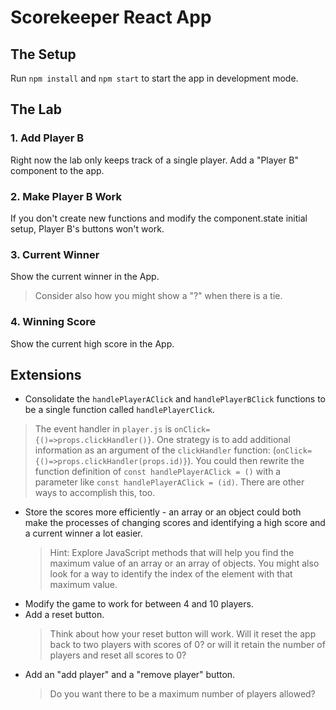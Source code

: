 # Scorekeeper React App

## The Setup

Run `npm install` and `npm start` to start the app in development mode.

## The Lab

### 1. Add Player B  
Right now the lab only keeps track of a single player. Add a "Player B" component to the app.

### 2. Make Player B Work
If you don't create new functions and modify the component.state initial setup, Player B's buttons won't work.

### 3. Current Winner
Show the current winner in the App.
> Consider also how you might show a "?" when there is a tie.

### 4. Winning Score
Show the current high score in the App.

## Extensions
* Consolidate the `handlePlayerAClick` and `handlePlayerBClick` functions to be a single function called `handlePlayerClick`.
> The event handler in `player.js` is `onClick={()=>props.clickHandler()}`. One strategy is to add additional information as an argument of the `clickHandler` function: (`onClick={()=>props.clickHandler(props.id)}`). You could then rewrite the function definition of `const handlePlayerAClick = ()` with a parameter like `const handlePlayerAClick = (id)`. There are other ways to accomplish this, too.
* Store the scores more efficiently - an array or an object could both make the processes of changing scores and identifying a high score and a current winner a lot easier.
  > Hint: Explore JavaScript methods that will help you find the maximum value of an array or an array of objects. You might also look for a way to identify the index of the element with that maximum value.
* Modify the game to work for between 4 and 10 players.
* Add a reset button.
  > Think about how your reset button will work. Will it reset the app back to two players with scores of 0? or will it retain the number of players and reset all scores to 0? 
* Add an "add player" and a "remove player" button.
  > Do you want there to be a maximum number of players allowed?
